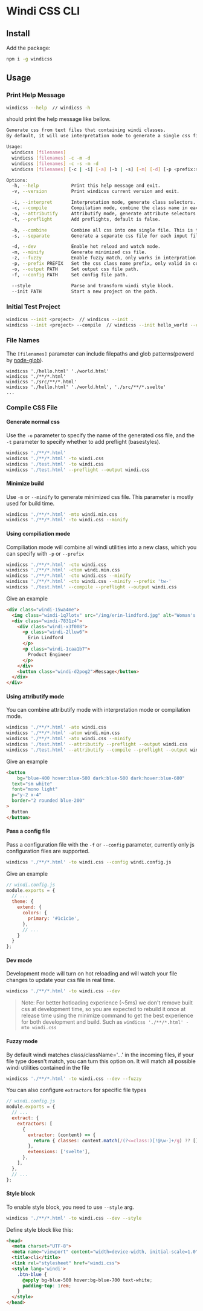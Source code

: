 <Logo name="windi" class="logo-float-xl"/>

# Windi CSS CLI

<PackageInfo name="windicss" author="voorjaar" />

## Install

Add the package:

```bash
npm i -g windicss
```

## Usage

### Print Help Message

```bash
windicss --help  // windicss -h
```

should print the help message like bellow.

```bash
Generate css from text files that containing windi classes.
By default, it will use interpretation mode to generate a single css file.

Usage:
  windicss [filenames]
  windicss [filenames] -c -m -d
  windicss [filenames] -c -s -m -d
  windicss [filenames] [-c | -i] [-a] [-b | -s] [-m] [-d] [-p <prefix:string>] [-o <path:string>] [--args arguments]

Options:
  -h, --help            Print this help message and exit.
  -v, --version         Print windicss current version and exit.

  -i, --interpret       Interpretation mode, generate class selectors. This is the default behavior.
  -c, --compile         Compilation mode, combine the class name in each row into a single class.
  -a, --attributify     Attributify mode, generate attribute selectors. Attributify mode can be mixed with the other two modes.
  -t, --preflight       Add preflights, default is false.

  -b, --combine         Combine all css into one single file. This is the default behavior.
  -s, --separate        Generate a separate css file for each input file.

  -d, --dev             Enable hot reload and watch mode.
  -m, --minify          Generate minimized css file.
  -z, --fuzzy           Enable fuzzy match, only works in interpration mode.
  -p, --prefix PREFIX   Set the css class name prefix, only valid in compilation mode. The default prefix is 'windi-'.
  -o, --output PATH     Set output css file path.
  -f, --config PATH     Set config file path.

  --style               Parse and transform windi style block.
  --init PATH           Start a new project on the path.
```

### Initial Test Project

```bash
windicss --init <project>  // windicss --init .
windicss --init <project> --compile  // windicss --init hello_world --compile
```

### File Names

The `[filenames]` parameter can include filepaths and glob patterns(powerd by [node-glob](https://github.com/isaacs/node-glob)).

```base
windicss './hello.html' './world.html'
windicss './**/*.html'
windicss './src/**/*.html'
windicss './hello.html' './world.html', './src/**/*.svelte'
...
```

### Compile CSS File

#### Generate normal css

Use the `-o` parameter to specify the name of the generated css file, and the `-t` parameter to specify whether to add preflight (basestyles).

```bash
windicss './**/*.html'
windicss './**/*.html' -to windi.css
windicss './test.html' -to windi.css
windicss './test.html' --preflight --output windi.css

```

#### Minimize build

Use `-m` or `--minify` to generate minimized css file. This parameter is mostly used for build time.

```bash
windicss './**/*.html' -mto windi.min.css
windicss './**/*.html' -to windi.css --minify
```

#### Using compiliation mode

Compiliation mode will combine all windi utilities into a new class, which you can specify with `-p` or `--prefix`

```bash
windicss './**/*.html' -cto windi.css
windicss './**/*.html' -ctom windi.min.css
windicss './**/*.html' -cto windi.css --minify
windicss './**/*.html' -cto windi.css --minify --prefix 'tw-'
windicss './test.html' --compile --preflight --output windi.css
```

Give an example

```html
<div class="windi-15wa4me">
  <img class="windi-1q7lotv" src="/img/erin-lindford.jpg" alt="Woman's Face">
  <div class="windi-7831z4">
    <div class="windi-x3f008">
      <p class="windi-2lluw6">
        Erin Lindford
      </p>
      <p class="windi-1caa1b7">
        Product Engineer
      </p>
    </div>
    <button class="windi-d2pog2">Message</button>
  </div>
</div>
```

#### Using attributify mode

You can combine attributify mode with interpretation mode or compilation mode. 

```bash
windicss './**/*.html' -ato windi.css
windicss './**/*.html' -atom windi.min.css
windicss './**/*.html' -ato windi.css --minify
windicss './test.html' --attributify --preflight --output windi.css
windicss './test.html' --attributify --compile --preflight --output windi.css
```

Give an example

```html
<button 
	bg="blue-400 hover:blue-500 dark:blue-500 dark:hover:blue-600"
  text="sm white"
  font="mono light"
  p="y-2 x-4"
  border="2 rounded blue-200"
>
  Button
</button>
```

#### Pass a config file

Pass a configuration file with the `-f` or `--config` parameter, currently only js configuration files are supported.

```bash
windicss './**/*.html' -to windi.css --config windi.config.js
```

Give an example

```js
// windi.config.js
module.exports = {
  // ...
  theme: {
    extend: {
      colors: {
        primary: '#1c1c1e',
      },
      // ...
    }
  }
};
```

#### Dev mode

Development mode will turn on hot reloading and will watch your file changes to update your css file in real time.

```bash
windicss './**/*.html' -to windi.css --dev
```

> Note: For better hotloading experience (~5ms) we don't remove built css at development time, so you are expected to rebuild it once at release time using the minimize command to get the best experience for both development and build. Such as `windicss './**/*.html' -mto windi.css`

#### Fuzzy mode

By default windi matches class/className='...' in the incoming files, if your file type doesn't match, you can turn this option on. It will match all possible windi utilities contained in the file

```bash
windicss './**/*.html' -to windi.css --dev --fuzzy
```

You can also configure `extractors` for specific file types

```js
// windi.config.js
module.exports = {
  // ...
  extract: {
    extractors: [
      {
        extractor: (content) => {
          return { classes: content.match(/(?<=class:)[!@\w-]+/g) ?? [] };
        },
        extensions: ['svelte'],
      },
    ],
  },
  // ...
};
```

#### Style block

To enable style block, you need to use `--style` arg.

```bash
windicss './**/*.html' -to windi.css --dev --style
```

Define style block like this: 

```html
<head>
  <meta charset="UTF-8">
  <meta name="viewport" content="width=device-width, initial-scale=1.0">
  <title>cli</title>
  <link rel="stylesheet" href="windi.css">
  <style lang='windi'>
    .btn-blue {
      @apply bg-blue-500 hover:bg-blue-700 text-white;
      padding-top: 1rem;
    }
  </style>
</head>
```